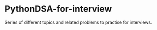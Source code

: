 # PythonDSA-for-interview
Series of different topics and related problems to practise for interviews.
